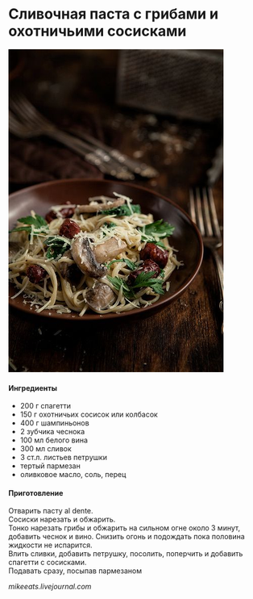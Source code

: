 ﻿---
image: ../../pics/beac2c0adf1dfc43195b371ac14dcfca.jpg
---
# Сливочная паста с грибами и охотничьими сосисками

![Сливочная паста с грибами и охотничьими сосисками](../../pics/beac2c0adf1dfc43195b371ac14dcfca.jpg)

#### Ингредиенты

* 200 г спагетти
* 150 г охотничьих сосисок или колбасок
* 400 г шампиньонов
* 2 зубчика чеснока
* 100 мл белого вина
* 300 мл сливок
* 3 ст.л. листьев петрушки
* тертый пармезан
* оливковое масло, соль, перец

#### Приготовление

Отварить пасту al dente.  
Сосиски нарезать и обжарить.  
Тонко нарезать грибы и обжарить на сильном огне около 3 минут, добавить чеснок и вино. Снизить огонь и подождать пока половина жидкости не испарится.  
Влить сливки, добавить петрушку, посолить, поперчить и добавить спагетти с сосисками.  
Подавать сразу, посыпав пармезаном

*mikeeats.livejournal.com*
